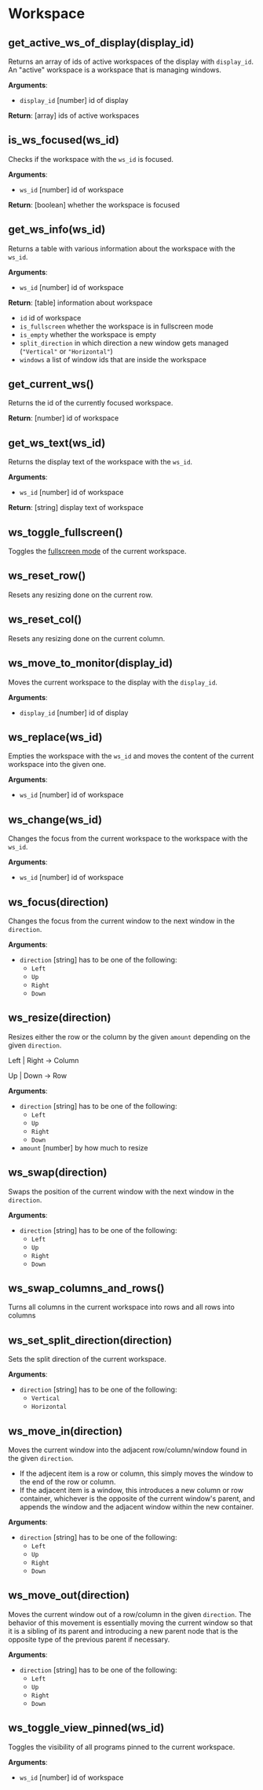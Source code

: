 # Workspace

## get_active_ws_of_display(display_id)

Returns an array of ids of active workspaces of the display with `display_id`. An "active" workspace is a workspace that is managing windows.

**Arguments**:
* `display_id` [number] id of display

**Return**: [array] ids of active workspaces

## is_ws_focused(ws_id)

Checks if the workspace with the `ws_id` is focused.

**Arguments**:
* `ws_id` [number] id of workspace

**Return**: [boolean] whether the workspace is focused

## get_ws_info(ws_id)

Returns a table with various information about the workspace with the `ws_id`.

**Arguments**:
* `ws_id` [number] id of workspace

**Return**: [table] information about workspace
* `id` id of workspace
* `is_fullscreen` whether the workspace is in fullscreen mode
* `is_empty` whether the workspace is empty
* `split_direction` in which direction a new window gets managed (`"Vertical"` or `"Horizontal"`)
* `windows` a list of window ids that are inside the workspace

## get_current_ws()

Returns the id of the currently focused workspace.

**Return**: [number] id of workspace

## get_ws_text(ws_id)

Returns the display text of the workspace with the `ws_id`.

**Arguments**:
* `ws_id` [number] id of workspace

**Return**: [string] display text of workspace

## ws_toggle_fullscreen()

Toggles the [fullscreen mode](../getting-started/fullscreen_mode.html) of the current workspace.

## ws_reset_row()

Resets any resizing done on the current row.

## ws_reset_col()

Resets any resizing done on the current column.

## ws_move_to_monitor(display_id)

Moves the current workspace to the display with the `display_id`.

**Arguments**:
* `display_id` [number] id of display

## ws_replace(ws_id)

Empties the workspace with the `ws_id` and moves the content of the current workspace into the given one.

**Arguments**:
* `ws_id` [number] id of workspace

## ws_change(ws_id)

Changes the focus from the current workspace to the workspace with the `ws_id`.

**Arguments**:
* `ws_id` [number] id of workspace

## ws_focus(direction)

Changes the focus from the current window to the next window in the `direction`.

**Arguments**:
* `direction` [string] has to be one of the following:
  * `Left`
  * `Up`
  * `Right`
  * `Down`

## ws_resize(direction)

Resizes either the row or the column by the given `amount` depending on the given `direction`.

Left | Right -> Column

Up | Down -> Row

**Arguments**:
* `direction` [string] has to be one of the following:
  * `Left`
  * `Up`
  * `Right`
  * `Down`
* `amount` [number] by how much to resize

## ws_swap(direction)

Swaps the position of the current window with the next window in the `direction`.

**Arguments**:
* `direction` [string] has to be one of the following:
  * `Left`
  * `Up`
  * `Right`
  * `Down`

## ws_swap_columns_and_rows()

Turns all columns in the current workspace into rows and all rows into columns

## ws_set_split_direction(direction)

Sets the split direction of the current workspace.

**Arguments**:
* `direction` [string] has to be one of the following:
  * `Vertical`
  * `Horizontal`

## ws_move_in(direction)

Moves the current window into the adjacent row/column/window found in the given `direction`.

* If the adjecent item is a row or column, this simply moves the window to the end of the row or column. 
* If the adjacent item is a window, this introduces a new column or row container, 
whichever is the opposite of the current window's parent, and appends the window and the adjacent window within the new container.

**Arguments**:
* `direction` [string] has to be one of the following:
  * `Left`
  * `Up`
  * `Right`
  * `Down`

## ws_move_out(direction)

Moves the current window out of a row/column in the given `direction`. 
The behavior of this movement is essentially moving the current window so that it is a sibling of its parent and introducing a new parent node that is the opposite type of the previous parent if necessary.

**Arguments**:
* `direction` [string] has to be one of the following:
  * `Left`
  * `Up`
  * `Right`
  * `Down`

## ws_toggle_view_pinned(ws_id)
Toggles the visibility of all programs pinned to the current workspace.

**Arguments**:
* `ws_id` [number] id of workspace

